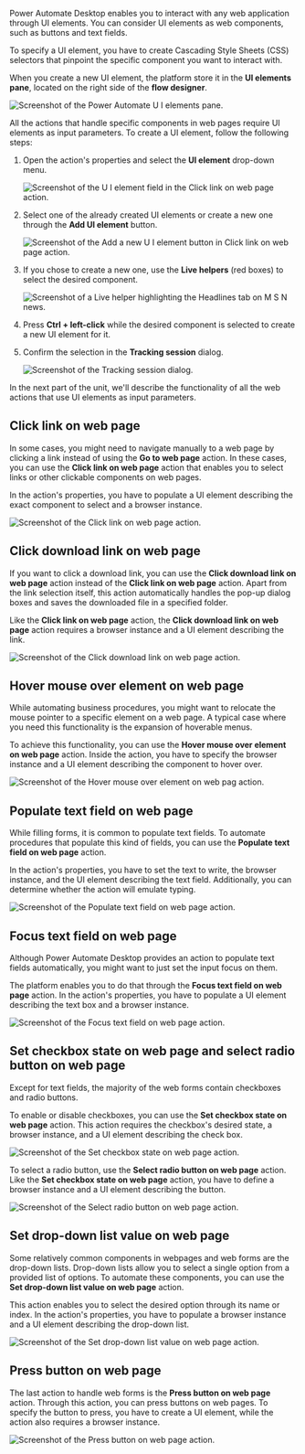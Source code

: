 Power Automate Desktop enables you to interact with any web application through UI elements. You can consider UI elements as web components, such as buttons and text fields.

To specify a UI element, you have to create Cascading Style Sheets (CSS) selectors that pinpoint the specific component you want to interact with.

When you create a new UI element, the platform store it in the **UI elements pane**, located on the right side of the **flow designer**.

![Screenshot of the Power Automate U I elements pane.](..\media\ui-elements-pane.png)

All the actions that handle specific components in web pages require UI elements as input parameters. To create a UI element, follow the following steps:

1. Open the action's properties and select the **UI element** drop-down menu.

    ![Screenshot of the U I element field in the Click link on web page action.](..\media\click-link-on-web-page-action-ui-element-field.png)

1. Select one of the already created UI elements or create a new one through the **Add UI element** button.

    ![Screenshot of the Add a new U I element button in Click link on web page action.](..\media\click-link-on-web-page-action-add-new-ui-element-button.png)

1. If you chose to create a new one, use the **Live helpers** (red boxes) to select the desired component.

    ![Screenshot of a Live helper highlighting the Headlines tab on M S N news.](..\media\live-helpers.png)

1. Press **Ctrl + left-click** while the desired component is selected to create a new UI element for it.

1. Confirm the selection in the **Tracking session** dialog.

    ![Screenshot of the Tracking session dialog.](..\media\tracking-session-dialog.png)

In the next part of the unit, we'll describe the functionality of all the web actions that use UI elements as input parameters.

## Click link on web page

In some cases, you might need to navigate manually to a web page by clicking a link instead of using the **Go to web page** action. In these cases, you can use the **Click link on web page** action that enables you to select links or other clickable components on web pages.

In the action's properties, you have to populate a UI element describing the exact component to select and a browser instance.

![Screenshot of the Click link on web page action.](..\media\click-link-on-web-page-action.png)

## Click download link on web page

If you want to click a download link, you can use the **Click download link on web page**  action instead of the **Click link on web page** action. Apart from the link selection itself, this action automatically handles the pop-up dialog boxes and saves the downloaded file in a specified folder.

Like the **Click link on web page** action, the **Click download link on web page** action requires a browser instance and a UI element describing the link.

![Screenshot of the Click download link on web page action.](..\media\click-download-link-on-web-page-action.png)

## Hover mouse over element on web page

While automating business procedures, you might want to relocate the mouse pointer to a specific element on a web page. A typical case where you need this functionality is the expansion of hoverable menus.

To achieve this functionality, you can use the **Hover mouse over element on web page** action. Inside the action, you have to specify the browser instance and a UI element describing the component to hover over.

![Screenshot of the Hover mouse over element on web pag action.](..\media\hover-mouse-over-element-on-web-page-action.png)

## Populate text field on web page

While filling forms, it is common to populate text fields. To automate procedures that populate this kind of fields, you can use the **Populate text field on web page** action.

In the action's properties, you have to set the text to write, the browser instance, and the UI element describing the text field. Additionally, you can determine whether the action will emulate typing.

![Screenshot of the Populate text field on web page action.](..\media\populate-text-field-on-web-page-action.png)

## Focus text field on web page

Although Power Automate Desktop provides an action to populate text fields automatically, you might want to just set the input focus on them.

The platform enables you to do that through the **Focus text field on web page** action. In the action's properties, you have to populate a UI element describing the text box and a browser instance.

![Screenshot of the Focus text field on web page action.](..\media\focus-text-field-on-web-page-action.png)

## Set checkbox state on web page and select radio button on web page

Except for text fields, the majority of the web forms contain checkboxes and radio buttons.

To enable or disable checkboxes, you can use the **Set checkbox state on web page** action. This action requires the checkbox's desired state, a browser instance, and a UI element describing the check box.

![Screenshot of the Set checkbox state on web page action.](..\media\set-checkbox-state-on-web-page-action.png)

To select a radio button, use the **Select radio button on web page** action. Like the **Set checkbox state on web page** action,  you have to define a browser instance and a UI element describing the button.

![Screenshot of the Select radio button on web page action.](..\media\select-radio-button-on-web-page-action.png)

## Set drop-down list value on web page

Some relatively common components in webpages and web forms are the drop-down lists. Drop-down lists allow you to select a single option from a provided list of options. To automate these components, you can use the **Set drop-down list value on web page** action.

This action enables you to select the desired option through its name or index. In the action's properties, you have to populate a browser instance and a UI element describing the drop-down list.

![Screenshot of the Set drop-down list value on web page action.](..\media\set-drop-down-list-value-on-web-page-action.png)

## Press button on web page

The last action to handle web forms is the **Press button on web page** action. Through this action, you can press buttons on web pages. To specify the button to press, you have to create a UI element, while the action also requires a browser instance.

![Screenshot of the Press button on web page action.](..\media\press-button-on-web-page-action.png)
